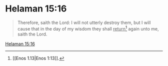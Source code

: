# Helaman 15:16

> Therefore, saith the Lord: I will not utterly destroy them, but I will cause that in the day of my wisdom they shall <u>return</u>[^a] again unto me, saith the Lord.

[Helaman 15:16](https://www.churchofjesuschrist.org/study/scriptures/bofm/hel/15?lang=eng&id=p16#p16)


[^a]: [[Enos 1.13|Enos 1:13]].  
